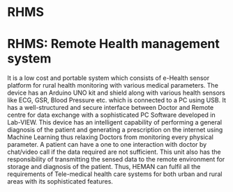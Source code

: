 # RHMS
<H1>RHMS: Remote Health management system</H1>
 It is a low cost and portable system which consists of e-Health sensor platform for rural health monitoring with various medical parameters. The device has an Arduino UNO kit and shield along with various health sensors like ECG, GSR, Blood Pressure etc. which is connected to a PC using USB.  It has a well-structured and secure interface between Doctor and Remote centre for data exchange with a sophisticated PC Software developed in Lab-VIEW. This device has an intelligent capability of performing a general diagnosis of the patient and generating a prescription on the internet using Machine Learning thus relaxing Doctors from monitoring every physical parameter.	A patient can have a one to one interaction with doctor by chat/video call if the data required are not sufficient. This unit also has the responsibility of transmitting the sensed data to the remote environment for storage and diagnosis of the patient.
 Thus, HEMAN can fulfil all the requirements of Tele-medical health care systems for both urban and rural areas with its sophisticated features. 
